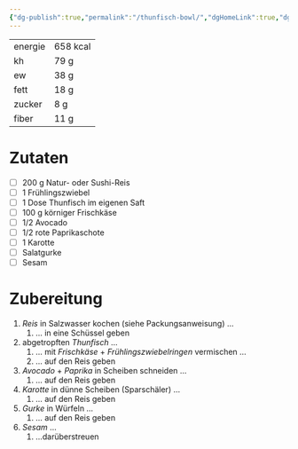 ```yaml
---
{"dg-publish":true,"permalink":"/thunfisch-bowl/","dgHomeLink":true,"dgPassFrontmatter":false,"dgShowBacklinks":false,"dgShowLocalGraph":false,"dgShowInlineTitle":false}
---
```



|         |          |
| ------- | -------- |
| energie | 658 kcal |
| kh      | 79 g     |
| ew      | 38 g     |
| fett    | 18 g     |
| zucker  | 8 g      |
| fiber   | 11 g     | 

# Zutaten

- [ ] 200 g Natur- oder Sushi-Reis
- [ ] 1 Frühlingszwiebel
- [ ] 1 Dose Thunfisch im eigenen Saft
- [ ] 100 g körniger Frischkäse
- [ ] 1/2 Avocado
- [ ] 1/2 rote Paprikaschote
- [ ] 1 Karotte
- [ ] Salatgurke
- [ ] Sesam

# Zubereitung

1. *Reis* in Salzwasser kochen (siehe Packungsanweisung) …
	1. … in eine Schüssel geben
2. abgetropften *Thunfisch* …
	1. … mit *Frischkäse* + *Frühlingszwiebelringen* vermischen …
	2. … auf den Reis geben
3. *Avocado* + *Paprika* in Scheiben schneiden …
	1. … auf den Reis geben
4. *Karotte* in dünne Scheiben (Sparschäler) …
	1. … auf den Reis geben
5. *Gurke* in Würfeln …
	1. … auf den Reis geben
6.  *Sesam* …
	1. …darüberstreuen
